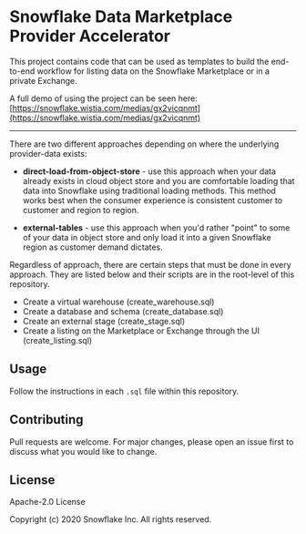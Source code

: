 # Snowflake Data Marketplace Provider Accelerator 

This project contains code that can be used as templates to build the end-to-end workflow for listing data on the Snowflake Marketplace or in a private Exchange. 

A full demo of using the project can be seen here: [https://snowflake.wistia.com/medias/gx2vicqnmt](https://snowflake.wistia.com/medias/gx2vicqnmt)

------

There are two different approaches depending on where the underlying provider-data exists:

- **direct-load-from-object-store** - use this approach when your data already exists in cloud object store and you are comfortable loading that data into Snowflake using traditional loading methods. This method works best when the consumer experience is consistent customer to customer and region to region. 

* **external-tables** - use this approach when you'd rather "point" to some of your data in object store and only load it into a given Snowflake region as customer demand dictates.

Regardless of approach, there are certain steps that must be done in every approach. They are listed below and their scripts are in the root-level of this repository.

- Create a virtual warehouse (create_warehouse.sql)
- Create a database and schema (create_database.sql)
- Create an external stage (create_stage.sql)
- Create a listing on the Marketplace or Exchange through the UI (create_listing.sql)

## Usage

Follow the instructions in each `.sql` file within this repository.


## Contributing
Pull requests are welcome. For major changes, please open an issue first to discuss what you would like to change.


## License
Apache-2.0 License

Copyright (c) 2020 Snowflake Inc. All rights reserved.
